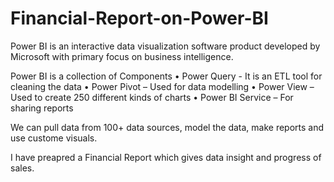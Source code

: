 # Financial-Report-on-Power-BI

Power BI is an interactive data visualization software product developed by Microsoft with primary focus on business intelligence. 

Power BI is a collection of Components
•	Power Query - It is an ETL tool for cleaning the data
•	Power Pivot – Used for data modelling
•	Power View – Used to create 250 different kinds of charts
•	Power BI Service – For sharing reports

We can pull data from 100+ data sources, model the data, make reports and use custome visuals.

I have preapred a Financial Report which gives data insight and progress of sales.


